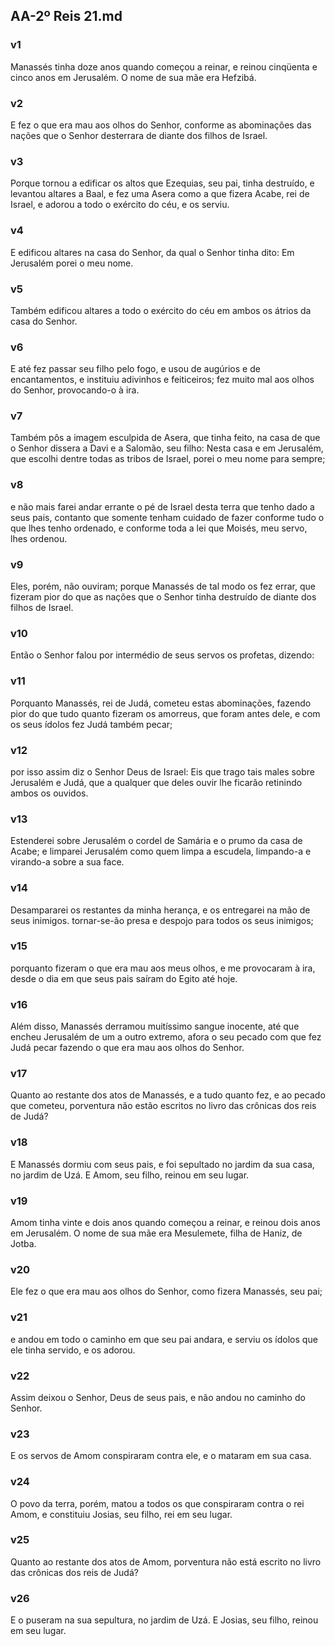 ## AA-2º Reis 21.md
### v1
 Manassés tinha doze anos quando começou a reinar, e reinou cinqüenta e cinco anos em Jerusalém. O nome de sua mãe era Hefzibá.
### v2
 E fez o que era mau aos olhos do Senhor, conforme as abominações das nações que o Senhor desterrara de diante dos filhos de Israel.
### v3
 Porque tornou a edificar os altos que Ezequias, seu pai, tinha destruído, e levantou altares a Baal, e fez uma Asera como a que fizera Acabe, rei de Israel, e adorou a todo o exército do céu, e os serviu.
### v4
 E edificou altares na casa do Senhor, da qual o Senhor tinha dito: Em Jerusalém porei o meu nome.
### v5
 Também edificou altares a todo o exército do céu em ambos os átrios da casa do Senhor.
### v6
 E até fez passar seu filho pelo fogo, e usou de augúrios e de encantamentos, e instituiu adivinhos e feiticeiros; fez muito mal aos olhos do Senhor, provocando-o à ira.
### v7
 Também pôs a imagem esculpida de Asera, que tinha feito, na casa de que o Senhor dissera a Davi e a Salomão, seu filho: Nesta casa e em Jerusalém, que escolhi dentre todas as tribos de Israel, porei o meu nome para sempre;
### v8
 e não mais farei andar errante o pé de Israel desta terra que tenho dado a seus pais, contanto que somente tenham cuidado de fazer conforme tudo o que lhes tenho ordenado, e conforme toda a lei que Moisés, meu servo, lhes ordenou.
### v9
 Eles, porém, não ouviram; porque Manassés de tal modo os fez errar, que fizeram pior do que as nações que o Senhor tinha destruído de diante dos filhos de Israel.
### v10
 Então o Senhor falou por intermédio de seus servos os profetas, dizendo:
### v11
 Porquanto Manassés, rei de Judá, cometeu estas abominações, fazendo pior do que tudo quanto fizeram os amorreus, que foram antes dele, e com os seus ídolos fez Judá também pecar;
### v12
 por isso assim diz o Senhor Deus de Israel: Eis que trago tais males sobre Jerusalém e Judá, que a qualquer que deles ouvir lhe ficarão retinindo ambos os ouvidos.
### v13
 Estenderei sobre Jerusalém o cordel de Samária e o prumo da casa de Acabe; e limparei Jerusalém como quem limpa a escudela, limpando-a e virando-a sobre a sua face.
### v14
 Desampararei os restantes da minha herança, e os entregarei na mão de seus inimigos. tornar-se-ão presa e despojo para todos os seus inimigos;
### v15
 porquanto fizeram o que era mau aos meus olhos, e me provocaram à ira, desde o dia em que seus pais saíram do Egito até hoje.
### v16
 Além disso, Manassés derramou muitíssimo sangue inocente, até que encheu Jerusalém de um a outro extremo, afora o seu pecado com que fez Judá pecar fazendo o que era mau aos olhos do Senhor.
### v17
 Quanto ao restante dos atos de Manassés, e a tudo quanto fez, e ao pecado que cometeu, porventura não estão escritos no livro das crônicas dos reis de Judá?
### v18
 E Manassés dormiu com seus pais, e foi sepultado no jardim da sua casa, no jardim de Uzá. E Amom, seu filho, reinou em seu lugar.
### v19
 Amom tinha vinte e dois anos quando começou a reinar, e reinou dois anos em Jerusalém. O nome de sua mãe era Mesulemete, filha de Haniz, de Jotba.
### v20
 Ele fez o que era mau aos olhos do Senhor, como fizera Manassés, seu pai;
### v21
 e andou em todo o caminho em que seu pai andara, e serviu os ídolos que ele tinha servido, e os adorou.
### v22
 Assim deixou o Senhor, Deus de seus pais, e não andou no caminho do Senhor.
### v23
 E os servos de Amom conspiraram contra ele, e o mataram em sua casa.
### v24
 O povo da terra, porém, matou a todos os que conspiraram contra o rei Amom, e constituiu Josias, seu filho, rei em seu lugar.
### v25
 Quanto ao restante dos atos de Amom, porventura não está escrito no livro das crônicas dos reis de Judá?
### v26
 E o puseram na sua sepultura, no jardim de Uzá. E Josias, seu filho, reinou em seu lugar.
